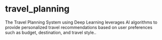 # travel_planning
The Travel Planning System using Deep Learning leverages AI algorithms to provide personalized travel recommendations based on user preferences such as budget, destination, and travel style..
